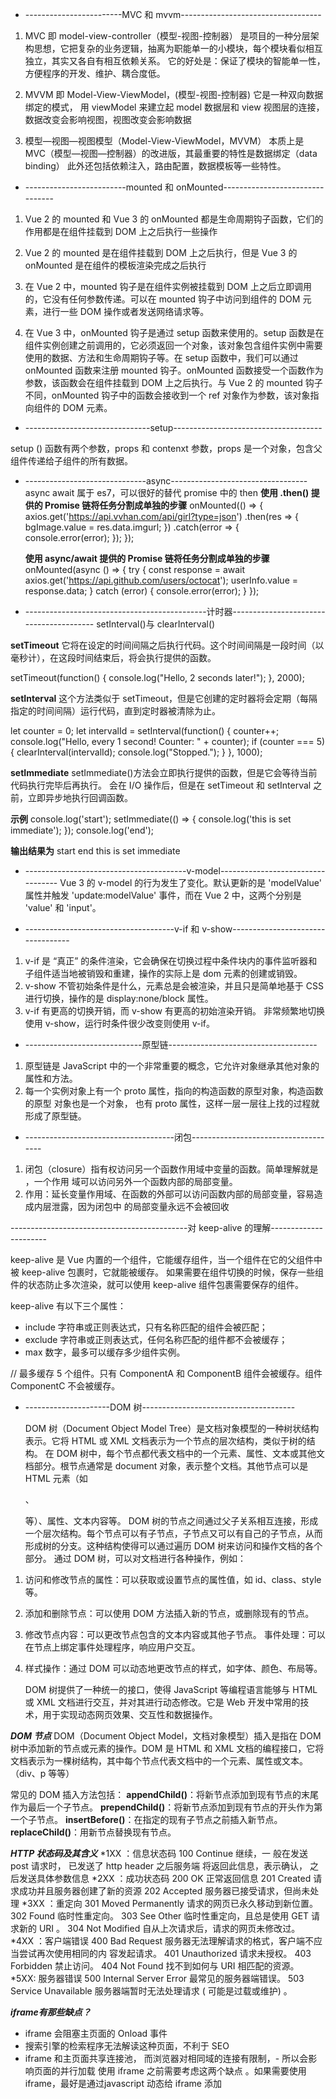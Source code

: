 - ------------------------MVC 和 mvvm-----------------------------------

1. MVC 即 model-view-controller（模型-视图-控制器）
   是项目的一种分层架构思想，它把复杂的业务逻辑，抽离为职能单一的小模块，每个模块看似相互独立，其实又各自有相互依赖关系。
   它的好处是：保证了模块的智能单一性，方便程序的开发、维护、耦合度低。

2. MVVM 即 Model-View-ViewModel，(模型-视图-控制器)
   它是一种双向数据绑定的模式， 用 viewModel 来建立起 model 数据层和 view 视图层的连接，数据改变会影响视图，视图改变会影响数据

3. 模型—视图—视图模型（Model-View-ViewModel，MVVM）
   本质上是 MVC（模型—视图—控制器）的改进版，其最重要的特性是数据绑定（data binding）
   此外还包括依赖注入，路由配置，数据模板等一些特性。

- -------------------------mounted 和 onMounted--------------------------------

1. Vue 2 的 mounted 和 Vue 3 的 onMounted 都是生命周期钩子函数，它们的作用都是在组件挂载到 DOM 上之后执行一些操作

2. Vue 2 的 mounted 是在组件挂载到 DOM 上之后执行，但是 Vue 3 的 onMounted 是在组件的模板渲染完成之后执行

3. 在 Vue 2 中，mounted 钩子是在组件实例被挂载到 DOM 上之后立即调用的，它没有任何参数传递。可以在 mounted 钩子中访问到组件的 DOM 元素，进行一些 DOM 操作或者发送网络请求等。

4. 在 Vue 3 中，onMounted 钩子是通过 setup 函数来使用的。setup 函数是在组件实例创建之前调用的，它必须返回一个对象，该对象包含组件实例中需要使用的数据、方法和生命周期钩子等。在 setup 函数中，我们可以通过 onMounted 函数来注册 mounted 钩子。onMounted 函数接受一个函数作为参数，该函数会在组件挂载到 DOM 上之后执行。与 Vue 2 的 mounted 钩子不同，onMounted 钩子中的函数会接收到一个 ref 对象作为参数，该对象指向组件的 DOM 元素。

- -------------------------------setup-------------------------------------

setup () 函数有两个参数，props 和 contenxt 参数，props 是一个对象，包含父组件传递给子组件的所有数据。

- ------------------------------async----------------------------------
  async await 属于 es7，可以很好的替代 promise 中的 then
  **使用 .then() 提供的 Promise 链将任务分割成单独的步骤**
  onMounted(() => {
  axios.get('https://api.vvhan.com/api/girl?type=json')
  .then(res => {
  bgImage.value = res.data.imgurl;
  })
  .catch(error => {
  console.error(error);
  });
  });

  **使用 async/await 提供的 Promise 链将任务分割成单独的步骤**
  onMounted(async () => {
  try {
  const response = await axios.get('https://api.github.com/users/octocat');
  userInfo.value = response.data;
  } catch (error) {
  console.error(error);
  }
  });

- ---------------------------------------------计时器----------------------------------------
  setInterval()与 clearInterval()

**setTimeout**
它将在设定的时间间隔之后执行代码。这个时间间隔是一段时间（以毫秒计），在这段时间结束后，将会执行提供的函数。

setTimeout(function() {
console.log("Hello, 2 seconds later!");
}, 2000);

**setInterval**
这个方法类似于 setTimeout，但是它创建的定时器将会定期（每隔指定的时间间隔）运行代码，直到定时器被清除为止。

let counter = 0;
let intervalId = setInterval(function() {
counter++;
console.log("Hello, every 1 second! Counter: " + counter);
if (counter === 5) {
clearInterval(intervalId);
console.log("Stopped.");
}
}, 1000);

**setImmediate**
setImmediate()方法会立即执行提供的函数，但是它会等待当前代码执行完毕后再执行。
会在 I/O 操作后，但是在 setTimeout 和 setInterval 之前，立即异步地执行回调函数。

**示例**
console.log('start');
setImmediate(() => {
console.log('this is set immediate');
});
console.log('end');

**输出结果为**
start
end
this is set immediate

- ----------------------------------------v-model----------------------------------
  Vue 3 的 v-model 的行为发生了变化。默认更新的是 'modelValue' 属性并触发 'update:modelValue' 事件，而在 Vue 2 中，这两个分别是 'value' 和 'input'。

- -------------------------------------v-if 和 v-show----------------------------------

1. v-if 是 “真正” 的条件渲染，它会确保在切换过程中条件块内的事件监听器和子组件适当地被销毁和重建，操作的实际上是 dom 元素的创建或销毁。
2. v-show 不管初始条件是什么，元素总是会被渲染，并且只是简单地基于 CSS 进行切换，操作的是 display:none/block 属性。
3. v-if 有更高的切换开销，而 v-show 有更高的初始渲染开销。
   非常频繁地切换使用 v-show，运行时条件很少改变则使用 v-if。

- -----------------------------原型链-------------------------------------

1.  原型链是 JavaScript 中的一个非常重要的概念，它允许对象继承其他对象的属性和方法。
2.  每一个实例对象上有一个 proto 属性，指向的构造函数的原型对象，构造函数的原型 对象也是一个对象， 也有 proto 属性，这样一层一层往上找的过程就形成了原型链。

- -------------------------------------闭包-------------------------------------

1. 闭包（closure）指有权访问另一个函数作用域中变量的函数。简单理解就是 ，一个作用 域可以访问另外一个函数内部的局部变量。
2. 作用：延长变量作用域、在函数的外部可以访问函数内部的局部变量，容易造成内层泄露，因为闭包中 的局部变量永远不会被回收

--------------------------------------------对 keep-alive 的理解----------------------

keep-alive 是 Vue 内置的一个组件，它能缓存组件，当一个组件在它的父组件中被 keep-alive 包裹时，它就能被缓存。
如果需要在组件切换的时候，保存一些组件的状态防止多次渲染，就可以使用 keep-alive 组件包裹需要保存的组件。

keep-alive 有以下三个属性：

- include 字符串或正则表达式，只有名称匹配的组件会被匹配；
- exclude 字符串或正则表达式，任何名称匹配的组件都不会被缓存；
- max 数字，最多可以缓存多少组件实例。

<keep-alive include="ComponentA, ComponentB" exclude="ComponentC" max="5">// 最多缓存 5 个组件。只有 ComponentA 和 ComponentB 组件会被缓存。组件 ComponentC 不会被缓存。
<router-view></router-view>
</keep-alive>

- ---------------------DOM 树--------------------------------------

  DOM 树（Document Object Model Tree）是文档对象模型的一种树状结构表示。它将 HTML 或 XML 文档表示为一个节点的层次结构，类似于树的结构。
  在 DOM 树中，每个节点都代表文档中的一个元素、属性、文本或其他文档部分。根节点通常是 document 对象，表示整个文档。其他节点可以是 HTML 元素（如 <div>、<p> 等）、属性、文本内容等。
  DOM 树的节点之间通过父子关系相互连接，形成一个层次结构。每个节点可以有子节点，子节点又可以有自己的子节点，从而形成树的分支。这种结构使得可以通过遍历 DOM 树来访问和操作文档的各个部分。
  通过 DOM 树，可以对文档进行各种操作，例如：

1.  访问和修改节点的属性：可以获取或设置节点的属性值，如 id、class、style 等。
2.  添加和删除节点：可以使用 DOM 方法插入新的节点，或删除现有的节点。
3.  修改节点内容：可以更改节点包含的文本内容或其他子节点。
    事件处理：可以在节点上绑定事件处理程序，响应用户交互。
4.  样式操作：通过 DOM 可以动态地更改节点的样式，如字体、颜色、布局等。

    DOM 树提供了一种统一的接口，使得 JavaScript 等编程语言能够与 HTML 或 XML 文档进行交互，并对其进行动态修改。它是 Web 开发中常用的技术，用于实现动态网页效果、交互性和数据操作。

**_DOM 节点_**
DOM（Document Object Model，文档对象模型）插入是指在 DOM 树中添加新的节点或元素的操作。DOM 是 HTML 和 XML 文档的编程接口，它将文档表示为一棵树结构，其中每个节点代表文档中的一个元素、属性或文本。（div、p 等等）

常见的 DOM 插入方法包括：
**appendChild()**：将新节点添加到现有节点的末尾作为最后一个子节点。
**prependChild()**：将新节点添加到现有节点的开头作为第一个子节点。
**insertBefore()**：在指定的现有子节点之前插入新节点。
**replaceChild()**：用新节点替换现有节点。

**_HTTP 状态码及其含义_**
\*1XX ：信息状态码
100 Continue 继续，⼀ 般在发送 post 请求时， 已发送了 http header 之后服务端
将返回此信息，表示确认， 之后发送具体参数信息
\*2XX ：成功状态码
200 OK 正常返回信息
201 Created 请求成功并且服务器创建了新的资源
202 Accepted 服务器已接受请求，但尚未处理
\*3XX ：重定向
301 Moved Permanently 请求的网页已永久移动到新位置。
302 Found 临时性重定向。
303 See Other 临时性重定向，且总是使用 GET 请求新的 URI 。
304 Not Modified 自从上次请求后，请求的网页未修改过。
\*4XX ：客户端错误
400 Bad Request 服务器⽆法理解请求的格式，客户端不应当尝试再次使用相同的内
容发起请求。
401 Unauthorized 请求未授权。
403 Forbidden 禁止访问。
404 Not Found 找不到如何与 URI 相匹配的资源。
\*5XX: 服务器错误
500 Internal Server Error 最常⻅的服务器端错误。
503 Service Unavailable 服务器端暂时⽆法处理请求 ( 可能是过载或维护) 。


***iframe有那些缺点？***
- iframe 会阻塞主⻚⾯的 Onload 事件
- 搜索引擎的检索程序无法解读这种⻚⾯，不利于 SEO
- iframe 和主⻚⾯共享连接池， 而浏览器对相同域的连接有限制，- 所以会影响⻚⾯的并⾏加载
使用 iframe 之前需要考虑这两个缺点 。如果需要使用iframe，最好是通过javascript 动态给 iframe 添加